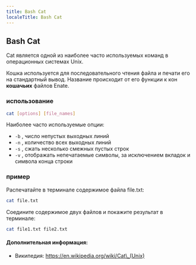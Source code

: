 ---
title: Bash Cat
localeTitle: Bash Cat
---## Bash Cat

Cat является одной из наиболее часто используемых команд в операционных системах Unix.

Кошка используется для последовательного чтения файла и печати его на стандартный вывод. Название происходит от его функции к кон **кошачьих** файлов Enate.

### использование

```bash
cat [options] [file_names] 
```

Наиболее часто используемые опции:

*   `-b` , число непустых выходных линий
*   `-n` , количество всех выходных линий
*   `-s` , сжать несколько смежных пустых строк
*   `-v` , отображать непечатаемые символы, за исключением вкладок и символа конца строки

### пример

Распечатайте в терминале содержимое файла file.txt:

```bash
cat file.txt 
```

Соедините содержимое двух файлов и покажите результат в терминале:

```bash
cat file1.txt file2.txt 
```

#### Дополнительная информация:

*   Википедия: https://en.wikipedia.org/wiki/Cat\_(Unix)